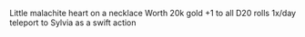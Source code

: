 Little malachite heart on a necklace
Worth 20k gold
+1 to all D20 rolls
1x/day teleport to Sylvia as a swift action
